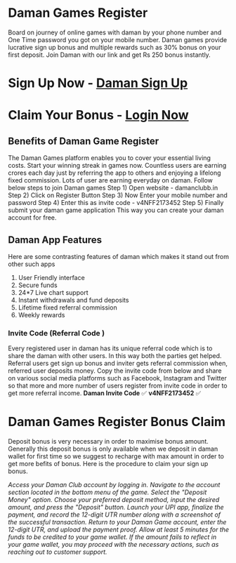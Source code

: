 # Daman Games Register
Board on journey of online games with daman by your phone number and One Time password you got on your mobile number. Daman games provide lucrative sign up bonus and multiple rewards such as 30% bonus on your first deposit. Join Daman with our link and get Rs 250 bonus instantly. 
# Sign Up Now - [Daman Sign Up](damanclubb.in)
# Claim Your Bonus - [Login Now](https://damanclubb.in/daman-games-app/)

## Benefits of Daman Game Register
The Daman Games platform enables you to cover your essential living costs. Start your winning streak in games now. Countless users are earning crores each day just by referring the app to others and enjoying a lifelong fixed commission.
Lots of user are earning everyday on daman. Follow below steps to join Daman games
Step 1) Open website - damanclubb.in
Step 2) Click on Register Button 
Step 3) Now Enter your mobile number and password
Step 4) Enter this as invite code - v4NFF2173452
Step 5) Finally submit your daman game application 
This way you can create your daman account for free. 

## Daman App Features 
Here are some contrasting features of daman which makes it stand out from other such apps 
1) User Friendly interface
2) Secure funds
3) 24*7 Live chart support
4) Instant withdrawals and fund deposits
5) Lifetime fixed referral commission
6) Weekly rewards

### Invite Code (Referral Code )
Every registered user in daman has its unique referral code which is to share the daman with other users. In this way both the parties get helped. Referral users get sign up bonus and inviter gets referral commission when, referred user deposits money. Copy the invite code from below and share on various social media platforms such as Facebook, Instagram and Twitter so that more and more number of users register from invite code in order to get more referral income. 
**Daman Invite Code** ✅ **v4NFF2173452** ✅

# Daman Games Register Bonus Claim 
Deposit bonus is very necessary in order to maximise bonus amount. Generally this deposit bonus is only available when we deposit in daman wallet for first time so we suggest to recharge with max amount in order to get more befits of bonus. Here is the procedure to claim your sign up bonus. 

*Access your Daman Club account by logging in.*
*Navigate to the account section located in the bottom menu of the game.*
*Select the "Deposit Money" option.*
*Choose your preferred deposit method, input the desired amount, and press the "Deposit" button.*
*Launch your UPI app, finalize the payment, and record the 12-digit UTR number along with a screenshot of the successful transaction.*
*Return to your Daman Game account, enter the 12-digit UTR, and upload the payment proof.*
*Allow at least 5 minutes for the funds to be credited to your game wallet.*
*If the amount fails to reflect in your game wallet, you may proceed with the necessary actions, such as reaching out to customer support.*

